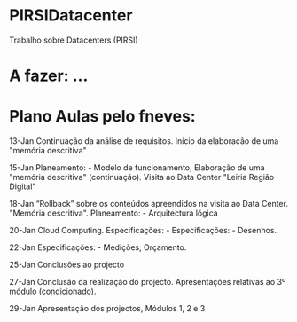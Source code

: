 # PIRSIDatacenter
Trabalho sobre Datacenters (PIRSI)

# A fazer: ...

# Plano Aulas pelo fneves:
13-Jan Continuação da análise de requisitos. Início da elaboração de uma "memória descritiva"

15-Jan Planeamento: - Modelo de funcionamento, Elaboração de uma "memória descritiva" (continuação). Visita ao Data Center "Leiria Região Digital"

18-Jan “Rollback” sobre os conteúdos apreendidos na visita ao Data Center. "Memória descritiva". Planeamento: - Arquitectura lógica

20-Jan Cloud Computing. Especificações: - Especificações: - Desenhos.

22-Jan Especificações: - Medições, Orçamento.

25-Jan Conclusões ao projecto

27-Jan Conclusão da realização do projecto. Apresentações relativas ao 3º módulo (condicionado).

29-Jan Apresentação dos projectos, Módulos 1, 2 e 3
